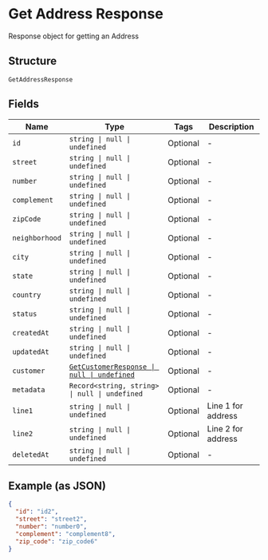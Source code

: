 
# Get Address Response

Response object for getting an Address

## Structure

`GetAddressResponse`

## Fields

| Name | Type | Tags | Description |
|  --- | --- | --- | --- |
| `id` | `string \| null \| undefined` | Optional | - |
| `street` | `string \| null \| undefined` | Optional | - |
| `number` | `string \| null \| undefined` | Optional | - |
| `complement` | `string \| null \| undefined` | Optional | - |
| `zipCode` | `string \| null \| undefined` | Optional | - |
| `neighborhood` | `string \| null \| undefined` | Optional | - |
| `city` | `string \| null \| undefined` | Optional | - |
| `state` | `string \| null \| undefined` | Optional | - |
| `country` | `string \| null \| undefined` | Optional | - |
| `status` | `string \| null \| undefined` | Optional | - |
| `createdAt` | `string \| null \| undefined` | Optional | - |
| `updatedAt` | `string \| null \| undefined` | Optional | - |
| `customer` | [`GetCustomerResponse \| null \| undefined`](../../doc/models/get-customer-response.md) | Optional | - |
| `metadata` | `Record<string, string> \| null \| undefined` | Optional | - |
| `line1` | `string \| null \| undefined` | Optional | Line 1 for address |
| `line2` | `string \| null \| undefined` | Optional | Line 2 for address |
| `deletedAt` | `string \| null \| undefined` | Optional | - |

## Example (as JSON)

```json
{
  "id": "id2",
  "street": "street2",
  "number": "number0",
  "complement": "complement8",
  "zip_code": "zip_code6"
}
```

